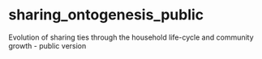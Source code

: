 # sharing_ontogenesis_public
Evolution of sharing ties through the household life-cycle and community growth - public version
